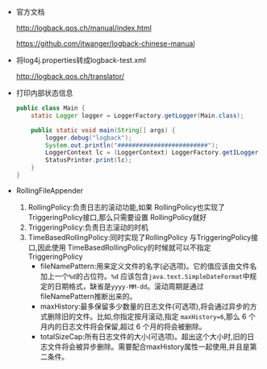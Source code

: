 * 官方文档

  <http://logback.qos.ch/manual/index.html>

  <https://github.com/itwanger/logback-chinese-manual>

* 将log4j.properties转成logback-test.xml

  <http://logback.qos.ch/translator/>

* 打印内部状态信息

  ```java
  public class Main {
      static Logger logger = LoggerFactory.getLogger(Main.class);
  
      public static void main(String[] args) {
          logger.debug("logback");
          System.out.println("#########################");
          LoggerContext lc = (LoggerContext) LoggerFactory.getILoggerFactory();
          StatusPrinter.print(lc);
      }
  }
  ```

* RollingFileAppender

  1. RollingPolicy:负责日志的滚动功能,如果 RollingPolicy也实现了TriggeringPolicy接口,那么只需要设置 RollingPolicy就好
  2. TriggeringPolicy:负责日志滚动的时机
  3. TimeBasedRollingPolicy:同时实现了RollingPolicy 与TriggeringPolicy接口,因此使用 TimeBasedRollingPolicy的时候就可以不指定TriggeringPolicy
     * fileNamePattern:用来定义文件的名字(必选项)。它的值应该由文件名加上一个`%d`的占位符。`%d` 应该包含`java.text.SimpleDateFormat`中规定的日期格式，缺省是`yyyy-MM-dd`。滚动周期是通过 fileNamePattern推断出来的。
     * maxHistory:最多保留多少数量的日志文件(可选项),将会通过异步的方式删除旧的文件。比如,你指定按月滚动,指定 `maxHistory=6`,那么 6 个月内的日志文件将会保留,超过 6 个月的将会被删除。
     * totalSizeCap:所有日志文件的大小(可选项)。超出这个大小时,旧的日志文件将会被异步删除。需要配合maxHistory属性一起使用,并且是第二条件。